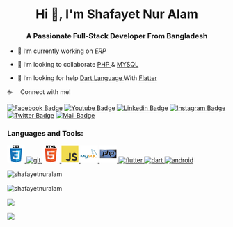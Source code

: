 <h1 align="center">Hi 👋, I'm Shafayet Nur Alam</h1>
<h3 align="center">A Passionate Full-Stack Developer From Bangladesh</h3>

- 🔭 I’m currently working on *ERP*

- 👯 I’m looking to collaborate <a href="https://www.php.net" target="_blank"> PHP </a>  & <a href="https://www.mysql.com" target="_blank"> MYSQL </a> 

- 🤝 I’m looking for help  <a href="https://dart.dev" target="_blank"> Dart Language </a> With <a href="https://flutter.dev" target="_blank"> Flatter </a>

:coffee: &emsp;Connect with me!

[![Facebook Badge](https://img.shields.io/badge/Facebook-1877F2?style=for-the-badge&logo=facebook&logoColor=white)](https://www.facebook.com/shapanuralam) 
[![Youtube Badge](https://img.shields.io/badge/YouTube-FF0000?style=for-the-badge&logo=youtube&logoColor=white)](https://youtube.com/learnwithsumit) 
[![Linkedin Badge](https://img.shields.io/badge/LinkedIn-0077B5?style=for-the-badge&logo=linkedin&logoColor=white)](https://www.linkedin.com/in/shafayet-nur-alam) 
[![Instagram Badge](https://img.shields.io/badge/Instagram-E4405F?style=for-the-badge&logo=instagram&logoColor=white)](https://instagram.com/learnwithsumit) 
[![Twitter Badge](https://img.shields.io/badge/Twitter-1DA1F2?style=for-the-badge&logo=twitter&logoColor=white)](https://twitter.com/sumit_analyzen) 
[![Mail Badge](https://img.shields.io/badge/Gmail-D14836?style=for-the-badge&logo=gmail&logoColor=white)](mailto:shapanuralam@gmail.com)

<h3 align="left">Languages and Tools:</h3>
<p align="left"> 
	<a href="https://www.w3schools.com/css/" target="_blank"> <img src="https://raw.githubusercontent.com/devicons/devicon/master/icons/css3/css3-original-wordmark.svg" alt="css3" width="40" height="40"/> </a> 
	<a href="https://git-scm.com/" target="_blank"> <img src="https://www.vectorlogo.zone/logos/git-scm/git-scm-icon.svg" alt="git" width="40" height="40"/> </a> 
	<a href="https://www.w3.org/html/" target="_blank"> <img src="https://raw.githubusercontent.com/devicons/devicon/master/icons/html5/html5-original-wordmark.svg" alt="html5" width="40" height="40"/> </a>
	<a href="https://developer.mozilla.org/en-US/docs/Web/JavaScript" target="_blank"> <img src="https://raw.githubusercontent.com/devicons/devicon/master/icons/javascript/javascript-original.svg" alt="javascript" width="40" height="40"/> </a> 
	<a href="https://www.mysql.com/" target="_blank"> <img src="https://raw.githubusercontent.com/devicons/devicon/master/icons/mysql/mysql-original-wordmark.svg" alt="mysql" width="40" height="40"/> </a> 
	<a href="https://www.php.net" target="_blank"> <img src="https://raw.githubusercontent.com/devicons/devicon/master/icons/php/php-original.svg" alt="php" width="40" height="40"/> </a> 
<a href="https://flutter.dev" target="_blank"> <img src="https://cdn.arstechnica.net/wp-content/uploads/2018/02/7-2.jpg" alt="flutter"  height="40"/> </a> 
<a href="https://dart.dev" target="_blank"> <img src="https://media.onlinecoursebay.com/2019/03/25052450/2175862_b6cc_4-750x405.jpg" alt="dart"  height="40"/> </a> 
<a href="https://developers.google.com/profile/u/100830266405063441910?authuser=1&utm_source=developer.android.com" target="_blank"> <img src="https://upload.wikimedia.org/wikipedia/commons/thumb/e/e3/Android_Studio_Icon_%282014-2019%29.svg/712px-Android_Studio_Icon_%282014-2019%29.svg.png" alt="android"  height="40"/> </a> 
</p>
<p><img align="center" src="https://github-readme-stats.vercel.app/api?username=shafayetnuralam&show_icons=true&locale=en&theme=tokyonight" alt="shafayetnuralam" /></p>
<p><img align="center" src="https://github-readme-streak-stats.herokuapp.com/?user=shafayetnuralam&theme=tokyonight" alt="shafayetnuralam" /></p>
<p><img align="center" src="https://readme-stats-cfgj2cxdy.vercel.app/api/top-langs/?username=shafayetnuralam&theme=tokyonight" /></p>
<p><img align="center" src="https://github-readme-stats.vercel.app/api/wakatime?username=shafayetnuralam&theme=tokyonight" /></p>
